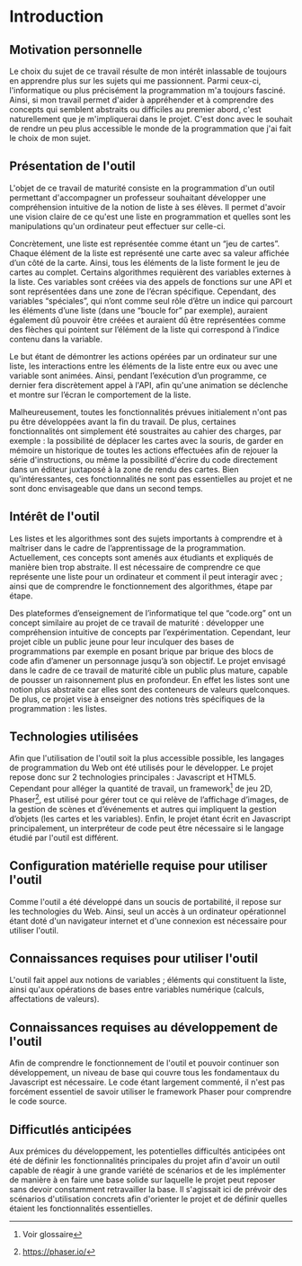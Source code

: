 # Introduction

## Motivation personnelle
Le choix du sujet de ce travail résulte de mon intérêt inlassable de toujours en apprendre plus sur les sujets qui me passionnent. Parmi ceux-ci, l'informatique ou plus précisément la programmation m'a toujours fasciné. Ainsi, si mon travail permet d'aider à appréhender et à comprendre des concepts qui semblent abstraits ou difficiles au premier abord, c'est naturellement que je m'impliquerai dans le projet. C'est donc avec le souhait de rendre un peu plus accessible le monde de la programmation que j'ai fait le choix de mon sujet.

## Présentation de l'outil
L'objet de ce travail de maturité consiste en la programmation d'un outil permettant d'accompagner un professeur souhaitant développer une compréhension intuitive de la notion de liste à ses élèves. Il permet d'avoir une vision claire de ce qu'est une liste en programmation et quelles sont les manipulations qu'un ordinateur peut effectuer sur celle-ci.

Concrètement, une liste est représentée comme étant un “jeu de cartes”. Chaque élément de la liste est représenté une carte avec sa valeur affichée d’un côté de la carte. Ainsi, tous les éléments de la liste forment le jeu de cartes au complet. Certains algorithmes requièrent des variables externes à la liste. Ces variables sont créées via des appels de fonctions sur une API et sont représentées dans une zone de l’écran spécifique. Cependant, des variables “spéciales”, qui n’ont comme seul rôle d’être un indice qui parcourt les éléments d’une liste (dans une “boucle for” par exemple), auraient également dû pouvoir être créées et auraient dû être représentées comme des flèches qui pointent sur l’élément de la liste qui correspond à l’indice contenu dans la variable.

Le but étant de démontrer les actions opérées par un ordinateur sur une liste, les interactions entre les éléments de la liste entre eux ou avec une variable sont animées. Ainsi, pendant l’exécution d’un programme, ce dernier fera discrètement appel à l'API, afin qu'une animation se déclenche et montre sur l’écran le comportement de la liste.

Malheureusement, toutes les fonctionnalités prévues initialement n'ont pas pu être développées avant la fin du travail. De plus, certaines fonctionnalités ont simplement été soustraites au cahier des charges, par exemple : la possibilité de déplacer les cartes avec la souris, de garder en mémoire un historique de toutes les actions effectuées afin de rejouer la série d'instructions, ou même la possibilité d'écrire du code directement dans un éditeur juxtaposé à la zone de rendu des cartes. Bien qu'intéressantes, ces fonctionnalités ne sont pas essentielles au projet et ne sont donc envisageable que dans un second temps.

## Intérêt de l'outil
Les listes et les algorithmes sont des sujets importants à comprendre et à maîtriser dans le cadre de l’apprentissage de la programmation. Actuellement, ces concepts sont amenés aux étudiants et expliqués de manière bien trop abstraite. Il est nécessaire de comprendre ce que représente une liste pour un ordinateur et comment il peut interagir avec ; ainsi que de comprendre le fonctionnement des algorithmes, étape par étape.

Des plateformes d’enseignement de l’informatique tel que “code.org” ont un concept similaire au projet de ce travail de maturité : développer une compréhension intuitive de concepts par l’expérimentation. Cependant, leur projet cible un public jeune pour leur inculquer des bases de programmations par exemple en posant brique par brique des blocs de code afin d’amener un personnage jusqu’à son objectif. Le projet envisagé dans le cadre de ce travail de maturité cible un public plus mature, capable de pousser un raisonnement plus en profondeur. En effet les listes sont une notion plus abstraite car elles sont des conteneurs de valeurs quelconques. De plus, ce projet vise à enseigner des notions très spécifiques de la programmation : les listes.

## Technologies utilisées
Afin que l'utilisation de l'outil soit la plus accessible possible, les langages de programmation du Web ont été utilisés pour le développer. Le projet repose donc sur 2 technologies principales : Javascript et HTML5. Cependant pour alléger la quantité de travail, un framework[^framework] de jeu 2D, Phaser[^phaser], est utilisé pour gérer tout ce qui relève de l’affichage d’images, de la gestion de scènes et d’événements et autres qui impliquent la gestion d’objets (les cartes et les variables). Enfin, le projet étant écrit en Javascript principalement, un interpréteur de code peut être nécessaire si le langage étudié par l'outil est différent.

## Configuration matérielle requise pour utiliser l'outil
Comme l'outil a été développé dans un soucis de portabilité, il repose sur les technologies du Web. Ainsi, seul un accès à un ordinateur opérationnel étant doté d'un navigateur internet et d'une connexion est nécessaire pour utiliser l'outil.

## Connaissances requises pour utiliser l'outil
L'outil fait appel aux notions de variables ; éléments qui constituent la liste, ainsi qu'aux opérations de bases entre variables numérique (calculs, affectations de valeurs).

## Connaissances requises au développement de l'outil
Afin de comprendre le fonctionnement de l'outil et pouvoir continuer son développement, un niveau de base qui couvre tous les fondamentaux du Javascript est nécessaire. Le code étant largement commenté, il n'est pas forcément essentiel de savoir utiliser le framework Phaser pour comprendre le code source.

## Difficutlés anticipées
Aux prémices du développement, les potentielles difficultés anticipées ont été de définir les fonctionnalités principales du projet afin d'avoir un outil capable de réagir à une grande variété de scénarios et de les implémenter de manière à en faire une base solide sur laquelle le projet peut reposer sans devoir constamment retravailler la base. Il s'agissait ici de prévoir des scénarios d'utilisation concrets afin d'orienter le projet et de définir quelles étaient les fonctionnalités essentielles.

[^framework]: Voir glossaire
[^phaser]: https://phaser.io/